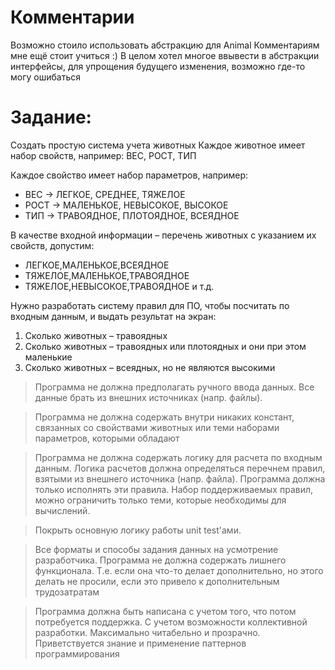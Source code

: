 # Комментарии
Возможно стоило использовать абстракцию для Animal
Комментариям мне ещё стоит учиться :)
В целом хотел многое ввывести в абстракции интерфейсы, для упрощения будущего изменения, возможно где-то могу ошибаться

# Задание:
Создать простую система учета животных
Каждое животное имеет набор свойств, например:
ВЕС, РОСТ, ТИП

Каждое свойство имеет набор параметров, например:
- ВЕС -> ЛЕГКОЕ, СРЕДНЕЕ, ТЯЖЕЛОЕ
- РОСТ -> МАЛЕНЬКОЕ, НЕВЫСОКОЕ, ВЫСОКОЕ
- ТИП -> ТРАВОЯДНОЕ, ПЛОТОЯДНОЕ, ВСЕЯДНОЕ

В качестве входной информации – перечень животных с указанием их свойств, допустим:
- ЛЕГКОЕ,МАЛЕНЬКОЕ,ВСЕЯДНОЕ
- ТЯЖЕЛОЕ,МАЛЕНЬКОЕ,ТРАВОЯДНОЕ
- ТЯЖЕЛОЕ,НЕВЫСОКОЕ,ТРАВОЯДНОЕ и т.д.

Нужно разработать систему правил для ПО, чтобы посчитать по входным данным, и выдать результат на экран:
1.  Сколько животных – травоядных
2.  Сколько животных – травоядных или плотоядных и они при этом маленькие
3.  Сколько животных – всеядных, но не являются высокими

> Программа не должна предполагать ручного ввода данных. Все данные брать из внешних источниках (напр. файлы). 

> Программа не должна содержать внутри никаких констант, связанных со свойствами животных или теми наборами параметров, которыми обладают

> Программа не должна содержать логику для расчета по входным данным. Логика расчетов должна определяться перечнем правил, взятыми из внешнего источника (напр. файла).
Программа должна только исполнять эти правила. Набор поддерживаемых правил, можно ограничить только теми, которые необходимы для  вычислений.

> Покрыть основную логику работы unit test'ами.

> Все форматы и способы задания данных на усмотрение разработчика. Программа не должна содержать лишнего функционала.
> Т.е. если она что-то делает дополнительно, но этого делать не просили, если это привело к дополнительным трудозатратам

> Программа должна быть написана с учетом того, что потом потребуется поддержка. С учетом возможности коллективной разработки.
> Максимально читабельно и прозрачно. Приветствуется знание и применение паттернов программирования
